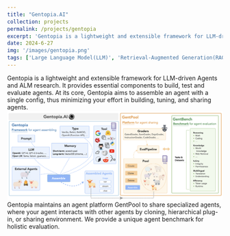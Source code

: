 ```yaml
---
title: "Gentopia.AI"
collection: projects
permalink: /projects/gentopia
excerpt: 'Gentopia is a lightweight and extensible framework for LLM-driven Agents and ALM research. It provides essential components to build, test and evaluate agents. At its core, Gentopia aims to assemble an agent with a single config, thus minimizing your effort in building, tuning, and sharing agents.'
date: 2024-6-27
img: '/images/gentopia.png'
tags: ['Large Language Model(LLM)', 'Retrieval-Augmented Generation(RAG)', 'Agent', 'Tool Call']
---
```

Gentopia is a lightweight and extensible framework for LLM-driven Agents and ALM research. It provides essential components to build, test and evaluate agents. At its core, Gentopia aims to assemble an agent with a single config, thus minimizing your effort in building, tuning, and sharing agents.
![Genopia](/images/gentopia.png)
Gentopia maintains an agent platform GentPool to share specialized agents, where your agent interacts with other agents by cloning, hierarchical plug-in, or sharing environment. We provide a unique agent benchmark for holistic evaluation.